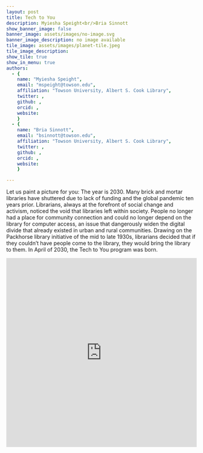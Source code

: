 ```yaml
---
layout: post
title: Tech to You
description: Myiesha Speight<br/>Bria Sinnott
show_banner_image: false
banner_image: assets/images/no-image.svg
banner_image_description: no image available
tile_image: assets/images/planet-tile.jpeg
tile_image_description:
show_tile: true
show_in_menu: true
authors:
  - {
    name: "Myiesha Speight",
    email: "mspeight@towson.edu",
    affiliation: "Towson University, Albert S. Cook Library",
    twitter: ,
    github: ,
    orcid: ,
    website:
    }
  - {
    name: "Bria Sinnott",
    email: "bsinnott@towson.edu",
    affiliation: "Towson University, Albert S. Cook Library",
    twitter: ,
    github: ,
    orcid: ,
    website:
    }

---
```


Let us paint a picture for you: The year is 2030. Many brick and mortar libraries have shuttered due to lack of funding and the global pandemic ten years prior. Librarians, always at the forefront of social change and activism, noticed the void that libraries left within society. People no longer had a place for community connection and could no longer depend on the library for computer access, an issue that dangerously widen the digital divide that already existed in urban and rural communities.  Drawing on the Packhorse library initiative of the mid to late 1930s, librarians decided that if they couldn’t have people come to the library, they would bring the library to them. In April of 2030, the Tech to You program was born.

<div class="sway" style="width: 100%; height: 500px; margin-bottom: 25px;">
    <iframe id="sway" src="https://sway.office.com/s/WlTb61kGUB4JiKei/embed" frameborder="0" marginheight="0" marginwidth="0" max-width="100%" sandbox="allow-forms allow-modals allow-orientation-lock allow-popups allow-same-origin allow-scripts" scrolling="no" style="border: none; width: 100%; height: inherit; height: -webkit-fill-available; height: fill-available;" allowfullscreen mozallowfullscreen msallowfullscreen webkitallowfullscreen></iframe>
</div>

<!-- **********************************
// Disable scroll at specified distance
*********************************** -->

<script>
var distance = ($('.sway').offset().top) - 80;

function noScroll() {
  window.scrollTo(0, distance);
}

$(window).scroll(function() {
    if ( $(this).scrollTop() >= distance ) {
        window.addEventListener('scroll', noScroll);
    } else {
        window.removeEventListener('scroll', noScroll);
    }
});
</script>